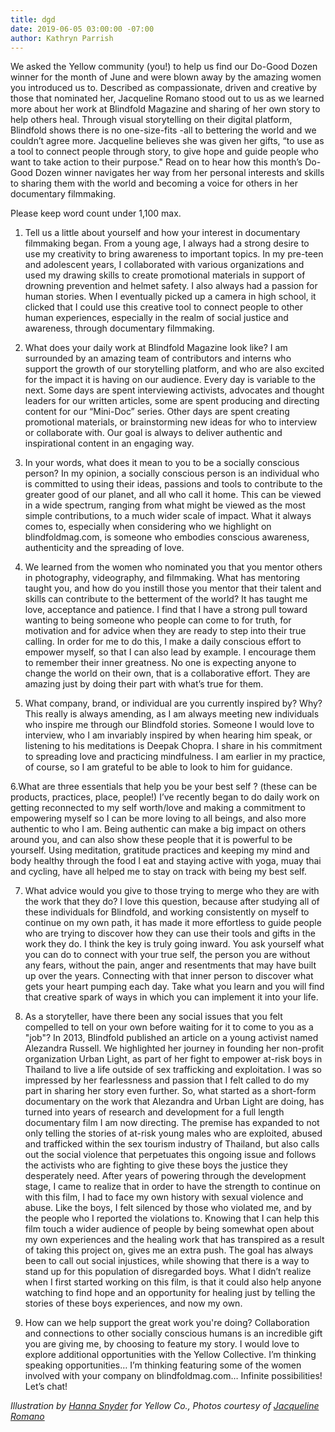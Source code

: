 ```yaml
---
title: dgd
date: 2019-06-05 03:00:00 -07:00
author: Kathryn Parrish
---
```


We asked the Yellow community (you!) to help us find our Do-Good Dozen winner for the month of June and were blown away by the amazing women you introduced us to. Described as compassionate, driven and creative by those that nominated her, Jacqueline Romano stood out to us as we learned more about her work at Blindfold Magazine and sharing of her own story to help others heal. Through visual storytelling on their digital platform, Blindfold shows there is no one-size-fits -all to bettering the world and we couldn’t agree more. Jacqueline believes she was given her gifts, “to use as a tool to connect people through story, to give hope and guide people who want to take action to their purpose." Read on to hear how this month’s Do-Good Dozen winner navigates her way from her personal interests and skills to sharing them with the world and becoming a voice for others in her documentary filmmaking. 

Please keep word count under 1,100 max.

1. Tell us a little about yourself and how your interest in documentary filmmaking began. 
From a young age, I always had a strong desire to use my creativity to bring awareness to important topics. In my pre-teen and adolescent years, I collaborated with various organizations and used my drawing skills to create promotional materials in support of drowning prevention and helmet safety. I also always had a passion for human stories. When I eventually picked up a camera in high school, it clicked that I could use this creative tool to connect people to other human experiences, especially in the realm of social justice and awareness, through documentary filmmaking.

2. What does your daily work at Blindfold Magazine look like? 
I am surrounded by an amazing team of contributors and interns who support the growth of our storytelling platform, and who are also excited for the impact it is having on our audience. Every day is variable to the next. Some days are spent interviewing activists, advocates and thought leaders for our written articles, some are spent producing and directing content for our “Mini-Doc” series. Other days are spent creating promotional materials, or brainstorming new ideas for who to interview or collaborate with. Our goal is always to deliver authentic and inspirational content in an engaging way.


3. In your words, what does it mean to you to be a socially conscious person? 
In my opinion, a socially conscious person is an individual who is committed to using their ideas, passions and tools to contribute to the greater good of our planet, and all who call it home. This can be viewed in a wide spectrum, ranging from what might be viewed as the most simple contributions, to a much wider scale of impact. What it always comes to, especially when considering who we highlight on blindfoldmag.com, is someone who embodies conscious awareness, authenticity and the spreading of love.


4. We learned from the women who nominated you that you mentor others in photography, videography, and filmmaking. What has mentoring taught you, and how do you instill those you mentor that their talent and skills can contribute to the betterment of the world? 
It has taught me love, acceptance and patience. I find that I have a strong pull toward wanting to being someone who people can come to for truth, for motivation and for advice when they are ready to step into their true calling. In order for me to do this, I make a daily conscious effort to empower myself, so that I can also lead by example. I encourage them to remember their inner greatness. No one is expecting anyone to change the world on their own, that is a collaborative effort. They are amazing just by doing their part with what’s true for them. 


5. What company, brand, or individual are you currently inspired by? Why?
This really is always amending, as I am always meeting new individuals who inspire me through our Blindfold stories. Someone I would love to interview, who I am invariably inspired by when hearing him speak, or listening to his meditations is Deepak Chopra. I share in his commitment to spreading love and practicing mindfulness. I am earlier in my practice, of course, so I am grateful to be able to look to him for guidance. 

6.What are three essentials that help you be your best self ? (these can be products, practices, place, people!)
I’ve recently began to do daily work on getting reconnected to my self worth/love and making a commitment to empowering myself so I can be more loving to all beings, and also more authentic to who I am. Being authentic can make a big impact on others around you, and can also show these people that it is powerful to be yourself.  Using meditation, gratitude practices and keeping my mind and body healthy through the food I eat and staying active with yoga, muay thai and cycling, have all helped me to stay on track with being my best self.


7. What advice would you give to those trying to merge who they are with the work that they do?
I love this question, because after studying all of these individuals for Blindfold, and working consistently on myself to continue on my own path, it has made it more effortless to guide people who are trying to discover how they can use their tools and gifts in the work they do. I think the key is truly going inward. You ask yourself what you can do to connect with your true self, the person you are without any fears, without the pain, anger and resentments that may have built up over the years. Connecting with that inner person to discover what gets your heart pumping each day.  Take what you learn and you will find that creative spark of ways in which you can implement it into your life.


8. As a storyteller, have there been any social issues that you felt compelled to tell on your own before waiting for it to come to you as a "job"? 
In 2013, Blindfold published an article on a young activist named Alezandra Russell. We highlighted her journey in founding her non-profit organization Urban Light, as part of her fight to empower at-risk boys in Thailand to live a life outside of sex trafficking and exploitation. I was so impressed by her fearlessness and passion that I felt called to do my part in sharing her story even further. So, what started as a short-form documentary on the work that Alezandra and Urban Light are doing, has turned into years of research and development for a full length documentary film I am now directing. The premise has expanded to not only telling the stories of at-risk young males who are exploited, abused and trafficked within the sex tourism industry of Thailand, but also calls out the social violence that perpetuates this ongoing issue and follows the activists who are fighting to give these boys the justice they desperately need. After years of powering through the development stage, I came to realize that in order to have the strength to continue on with this film, I had to face my own history with sexual violence and abuse. Like the boys, I felt silenced by those who violated me, and by the people who I reported the violations to. Knowing that I can help this film touch a wider audience of people by being somewhat open about my own experiences and the healing work that has transpired as a result of taking this project on, gives me an extra push. The goal has always been to call out social injustices, while showing that there is a way to stand up for this population of disregarded boys. What I didn’t realize when I first started working on this film, is that it could also help anyone watching to find hope and an opportunity for healing just by telling the stories of these boys experiences, and now my own.


9. How can we help support the great work you're doing? 
Collaboration and connections to other socially conscious humans is an incredible gift you are giving me, by choosing to feature my story. I would love to explore additional opportunities with the Yellow Collective. I’m thinking speaking opportunities… I’m thinking featuring some of the women involved with your company on blindfoldmag.com… Infinite possibilities! Let’s chat!

_Illustration by [Hanna Snyder](http://hancreative.co/) for Yellow Co., Photos courtesy of [Jacqueline Romano](https://www.jacquelineromano.com/)_